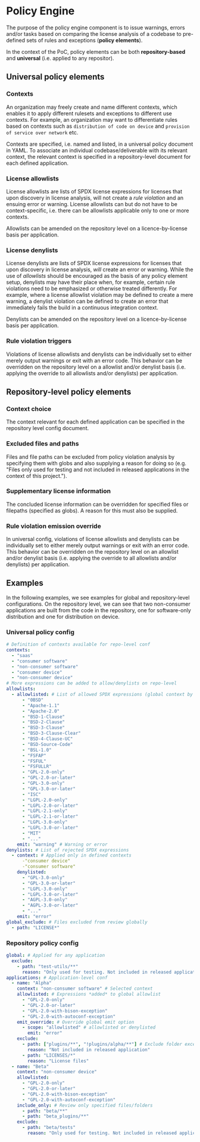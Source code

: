 # Policy Engine

The purpose of the policy engine component is to issue warnings, errors and/or tasks based on comparing the license analysis of a codebase to pre-defined sets of rules and exceptions (**policy elements**).

In the context of the PoC, policy elements can be both **repository-based** and **universal** (i.e. applied to any repositor).

## Universal policy elements

### Contexts

An organization may freely create and name different contexts, which enables it to apply different rulesets and exceptions to different use contexts. For example, an organization may want to differentiate rules based on contexts such as `distribution of code on device` and `provision of service over network` etc.

Contexts are specified, i.e. named and listed, in a universal policy document in YAML. To associate an individual codebase/deliverable with its relevant context, the relevant context is specified in a repository-level document for each defined application.

### License allowlists

License allowlists are lists of SPDX license expressions for licenses that upon discovery in license analysis, will not create a _rule violation_ and an ensuing error or warning. License allowlists can but do not have to be context-specific, i.e. there can be allowlists applicable only to one or more contexts.

Allowlists can be amended on the repository level on a licence-by-license basis per application.

### License denylists

License denylists are lists of SPDX license expressions for licenses that upon discovery in license analysis, _will_ create an error or warning. While the use of _allowlists_ should be encouraged as the basis of any policy element setup, denylists may have their place when, for example, certain rule violations need to be emphasized or otherwise treated differently. For example, where a license allowlist violation may be defined to create a mere warning, a denylist violation can be defined to create an error that immediately fails the build in a continuous integration context.

Denylists can be amended on the repository level on a licence-by-license basis per application.

### Rule violation triggers

Violations of license allowlists and denylists can be individually set to either merely output warnings or exit with an error code. This behavior can be overridden on the repository level on a allowlist and/or denylist basis (i.e. applying the override to all allowlists and/or denylists) per application.

## Repository-level policy elements

### Context choice

The context relevant for each defined application can be specified in the repository level config document.

### Excluded files and paths

Files and file paths can be excluded from policy violation analysis by specifying them with globs and also supplying a reason for doing so (e.g. "Files only used for testing and not included in released applications in the context of this project.").

### Supplementary license information

The concluded license information can be overridden for specified files or filepaths (specified as globs). A reason for this must also be supplied.

### Rule violation emission override

In universal config, violations of license allowlists and denylists can be individually set to either merely output warnings or exit with an error code. This behavior can be overridden on the repository level on an allowlist and/or denylist basis (i.e. applying the override to all allowlists and/or denylists) per application.

## Examples

In the following examples, we see examples for global and repository-level configurations. On the repository level, we can see that two non-consumer applications are built from the code in the repository, one for software-only distribution and one for distribution on device.

### Universal policy config

```yaml
# Definition of contexts available for repo-level conf
contexts:
  - "saas"
  - "consumer software"
  - "non-consumer software"
  - "consumer device"
  - "non-consumer device"
# More expressions can be added to allow/denylists on repo-level
allowlists:
  - allowlisted: # List of allowed SPDX expressions (global context by default)
      - "0BSD"
      - "Apache-1.1"
      - "Apache-2.0"
      - "BSD-1-Clause"
      - "BSD-2-Clause"
      - "BSD-3-Clause"
      - "BSD-3-Clause-Clear"
      - "BSD-4-Clause-UC"
      - "BSD-Source-Code"
      - "BSL-1.0"
      - "FSFAP"
      - "FSFUL"
      - "FSFULLR"
      - "GPL-2.0-only"
      - "GPL-2.0-or-later"
      - "GPL-3.0-only"
      - "GPL-3.0-or-later"
      - "ISC"
      - "LGPL-2.0-only"
      - "LGPL-2.0-or-later"
      - "LGPL-2.1-only"
      - "LGPL-2.1-or-later"
      - "LGPL-3.0-only"
      - "LGPL-3.0-or-later"
      - "MIT"
      - "..."
    emit: "warning" # Warning or error
denylists: # List of rejected SPDX expressions
  - context: # Applied only in defined contexts
      -"consumer device"
      -"consumer software"
    denylisted:
      - "GPL-3.0-only"
      - "GPL-3.0-or-later"
      - "LGPL-3.0-only"
      - "LGPL-3.0-or-later"
      - "AGPL-3.0-only"
      - "AGPL-3.0-or-later"
      - "..."
    emit: "error"
global_exclude: # Files excluded from review globally
  - path: "LICENSE*"
```

### Repository policy config

```yaml
global: # Applied for any application
  exclude:
    - path: "test-utils/**"
      reason: "Only used for testing. Not included in released applications."
applications: # Application-level conf
  - name: "Alpha"
    context: "non-consumer software" # Selected context
    allowlisted: # Expressions *added* to global allowlist
      - "GPL-2.0-only"
      - "GPL-2.0-or-later"
      - "GPL-2.0-with-bison-exception"
      - "GPL-2.0-with-autoconf-exception"
    emit_override: # Override global emit option
      - scope: "allowlisted" # allowlisted or denylisted
        emit: "error"
    exclude:
      - path: ["plugins/**", "!plugins/alpha/**"] # Exclude folder except for one subfolder
        reason: "Not included in released application"
      - path: "LICENSES/*"
        reason: "License files"
  - name: "Beta"
    context: "non-consumer device"
    allowlisted:
      - "GPL-2.0-only"
      - "GPL-2.0-or-later"
      - "GPL-2.0-with-bison-exception"
      - "GPL-2.0-with-autoconf-exception"
    include_only: # Review only specified files/folders
      - path: "beta/**"
      - path: "beta_plugins/**"
    exclude:
      - path: "beta/tests"
        reason: "Only used for testing. Not included in released application"
```
